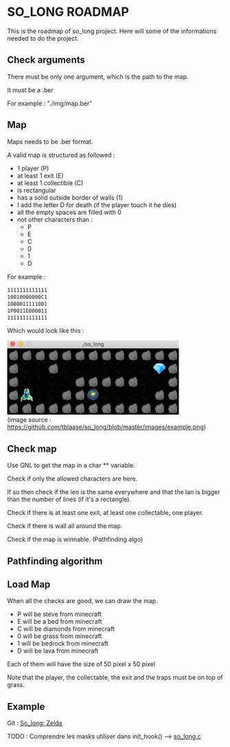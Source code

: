 # SO_LONG ROADMAP
This is the roadmap of so_long project. Here will some of the informations needed to do the project.

## Check arguments
There must be only one argument, which is the path to the map.

It must be a .ber

For example : "./img/map.ber"

## Map
Maps needs to be .ber format.

A valid map is structured as followed :
- 1 player (P)
- at least 1 exit (E)
- at least 1 collectible (C)
- is rectangular
- has a solid outside border of walls (1)
- I add the letter D for death (if the player touch it he dies)
- all the empty spaces are filled with 0
- not other characters than :
	- P
	- E
	- C
	- 0
	- 1
	- D

For example :

	1111111111111
	10010000000C1
	1000011111001
	1P0011E000011
	1111111111111

Which would look like this :

<img src="images/examplemap.png" width="400"/><br>
(image source : https://github.com/tblaase/so_long/blob/master/images/example.png)

## Check map

Use GNL to get the map in a char ** variable.

Check if only the allowed characters are here.

If so then check if the len is the same everywhere and that the lan is bigger than the number of lines (if it's a rectangle).

Check if there is at least one exit, at least one collectable, one player.

Check if there is wall all around the map.

Check if the map is winnable. (Pathfinding algo)

## Pathfinding algorithm



## Load Map

When all the checks are good, we can draw the map.
- P will be steve from minecraft
- E will be a bed from minecraft
- C will be diamonds from minecraft
- 0 will be grass from minecraft
- 1 will be bedrock from minecraft
- D will be lava from minecraft

Each of them will have the size of 50 pixel x 50 pixel

Note that the player, the collectable, the exit and the traps must be on top of grass.


## Example

Git : [So_long: Zelda](https://github.com/andersonhsporto/ft-so_long/blob/main/README.md)

TODO : Comprendre les masks utiliser dans init_hook() --> [so_long.c](https://github.com/andersonhsporto/ft-so_long/blob/main/source/so_long.c)
